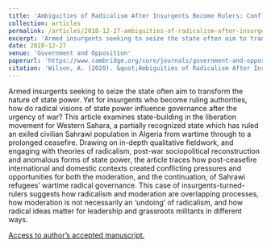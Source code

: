 ```yaml
---
title: 'Ambiguities of Radicalism After Insurgents Become Rulers: Conflicting Pressures on Revolutionary State Power in Western Sahara''s Liberation Movement'
collection: articles
permalink: /articles/2018-12-27-ambiguities-of-radicalism-after-insurgents-become-rulers
excerpt: 'Armed insurgents seeking to seize the state often aim to transform the nature of state power. Yet for insurgents who become ruling authorities, how do radical visions of state power influence governance after the urgency of war?'
date: 2018-12-27
venue: 'Government and Opposition'
paperurl: 'https://www.cambridge.org/core/journals/government-and-opposition/article/abs/ambiguities-of-radicalism-after-insurgents-become-rulers-conflicting-pressures-on-revolutionary-state-power-in-western-saharas-liberation-movement/7D762A38BEF5BC08C7E89A25186102F1'
citation: 'Wilson, A. (2020). &quot;Ambiguities of Radicalism After Insurgents Become Rulers: Conflicting Pressures on Revolutionary State Power in Western Sahara''s Liberation Movement &quot; <i>Government and Opposition 55(4), pp. 617-633</i>.'
---
```

Armed insurgents seeking to seize the state often aim to transform the nature of state power. Yet for insurgents who become ruling authorities, how do radical visions of state power influence governance after the urgency of war? This article examines state-building in the liberation movement for Western Sahara, a partially recognized state which has ruled an exiled civilian Sahrawi population in Algeria from wartime through to a prolonged ceasefire. Drawing on in-depth qualitative fieldwork, and engaging with theories of radicalism, post-war sociopolitical reconstruction and anomalous forms of state power, the article traces how post-ceasefire international and domestic contexts created conflicting pressures and opportunities for both the moderation, and the continuation, of Sahrawi refugees’ wartime radical governance. This case of insurgents-turned-rulers suggests how radicalism and moderation are overlapping processes, how moderation is not necessarily an ‘undoing’ of radicalism, and how radical ideas matter for leadership and grassroots militants in different ways.

[Access to author’s accepted manuscript.](https://sro.sussex.ac.uk/id/eprint/75607/1/Wilson%20radicalism%20and%20revolutionary%20state%20power%202018%20accepted%20version.pdf)
